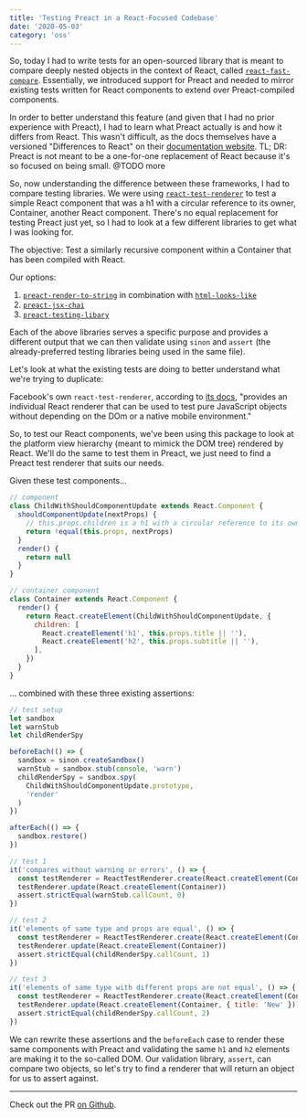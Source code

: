 ```yaml
---
title: 'Testing Preact in a React-Focused Codebase'
date: '2020-05-03'
category: 'oss'
---
```


So, today I had to write tests for an open-sourced library that is meant to compare deeply nested objects in the context of React, called [`react-fast-compare`](https://github.com/FormidableLabs/react-fast-compare). Essentially, we introduced support for Preact and needed to mirror existing tests written for React components to extend over Preact-compiled components.

In order to better understand this feature (and given that I had no prior experience with Preact), I had to learn what Preact actually is and how it differs from React. This wasn't difficult, as the docs themselves have a versioned "Differences to React" on their [documentation website](https://preactjs.com/guide/v10/differences-to-react). TL; DR: Preact is not meant to be a one-for-one replacement of React because it's so focused on being small. @TODO more

So, now understanding the difference between these frameworks, I had to compare testing libraries. We were using [`react-test-renderer`](https://reactjs.org/docs/test-renderer.html) to test a simple React component that was a h1 with a circular reference to its owner, Container, another React component. There's no equal replacement for testing Preact just yet, so I had to look at a few different libraries to get what I was looking for.

The objective: Test a similarly recursive component within a Container that has been compiled with React.

Our options:

1. [`preact-render-to-string`]() in combination with [`html-looks-like`]()
2. [`preact-jsx-chai`]()
3. [`preact-testing-libary`]()

Each of the above libraries serves a specific purpose and provides a different output that we can then validate using `sinon` and `assert` (the already-preferred testing libraries being used in the same file).

Let's look at what the existing tests are doing to better understand what we're trying to duplicate:

Facebook's own `react-test-renderer`, according to [its docs](https://reactjs.org/docs/test-renderer.html), "provides an individual React renderer that can be used to test pure JavaScript objects without depending on the DOm or a native mobile environment."

So, to test our React components, we've been using this package to look at the platform view hierarchy (meant to mimick the DOM tree) rendered by React. We'll do the same to test them in Preact, we just need to find a Preact test renderer that suits our needs.

Given these test components...

```js
// component
class ChildWithShouldComponentUpdate extends React.Component {
  shouldComponentUpdate(nextProps) {
    // this.props.children is a h1 with a circular reference to its owner, Container
    return !equal(this.props, nextProps)
  }
  render() {
    return null
  }
}

// container component
class Container extends React.Component {
  render() {
    return React.createElement(ChildWithShouldComponentUpdate, {
      children: [
        React.createElement('h1', this.props.title || ''),
        React.createElement('h2', this.props.subtitle || ''),
      ],
    })
  }
}
```

... combined with these three existing assertions:

```js
// test setup
let sandbox
let warnStub
let childRenderSpy

beforeEach(() => {
  sandbox = sinon.createSandbox()
  warnStub = sandbox.stub(console, 'warn')
  childRenderSpy = sandbox.spy(
    ChildWithShouldComponentUpdate.prototype,
    'render'
  )
})

afterEach(() => {
  sandbox.restore()
})

// test 1
it('compares without warning or errors', () => {
  const testRenderer = ReactTestRenderer.create(React.createElement(Container))
  testRenderer.update(React.createElement(Container))
  assert.strictEqual(warnStub.callCount, 0)
})

// test 2
it('elements of same type and props are equal', () => {
  const testRenderer = ReactTestRenderer.create(React.createElement(Container))
  testRenderer.update(React.createElement(Container))
  assert.strictEqual(childRenderSpy.callCount, 1)
})

// test 3
it('elements of same type with different props are not equal', () => {
  const testRenderer = ReactTestRenderer.create(React.createElement(Container))
  testRenderer.update(React.createElement(Container, { title: 'New' }))
  assert.strictEqual(childRenderSpy.callCount, 2)
})
```

We can rewrite these assertions and the `beforeEach` case to render these same components with Preact and validating the same `h1` and `h2` elements are making it to the so-called DOM. Our validation library, `assert`, can compare two objects, so let's try to find a renderer that will return an object for us to assert against.

<!-- What library renders to obj? -->

<!-- Can we duplicate the assertions? -->

<!-- Outcome / Final Tests -->

---

Check out the PR [on Github](https://github.com/FormidableLabs/react-fast-compare/pull/67).
